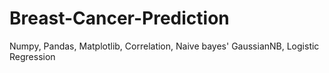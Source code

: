 # Breast-Cancer-Prediction
Numpy, Pandas, Matplotlib, Correlation, Naive bayes' GaussianNB, Logistic Regression
